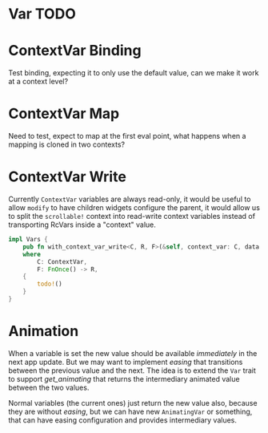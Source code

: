 # Var TODO

# ContextVar Binding

Test binding, expecting it to only use the default value, can we make it work at a context level?

# ContextVar Map

Need to test, expect to map at the first eval point, what happens when a mapping is cloned in two contexts?

# ContextVar Write

Currently `ContextVar` variables are always read-only, it would be useful to allow `modify` to have children widgets configure the parent,
it would allow us to split the `scrollable!` context into read-write context variables instead of transporting RcVars inside a "context" value.

```rust
impl Vars {
    pub fn with_context_var_write<C, R, F>(&self, context_var: C, data: ContextVarData<C::Type>, f: F) -> R
    where
        C: ContextVar,
        F: FnOnce() -> R,
    {
        todo!()
    }
}
```

# Animation

When a variable is set the new value should be available *immediately* in the next app update. But we may want to implement *easing* that transitions between the previous value and the next. The idea is to extend the `Var` trait to support *get_animating* that returns the intermediary animated value between the two values.

Normal variables (the current ones) just return the new value also, because they are without *easing*, but we can have new `AnimatingVar` or something, that can have easing configuration and provides intermediary values.